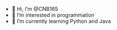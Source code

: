 - 👋 Hi, I’m @CNB165
- 👀 I’m interested in programmation
- 🌱 I’m currently learning Python and Java

<!---
CNB165/CNB165 is a ✨ special ✨ repository because its `README.md` (this file) appears on your GitHub profile.
You can click the Preview link to take a look at your changes.
--->
